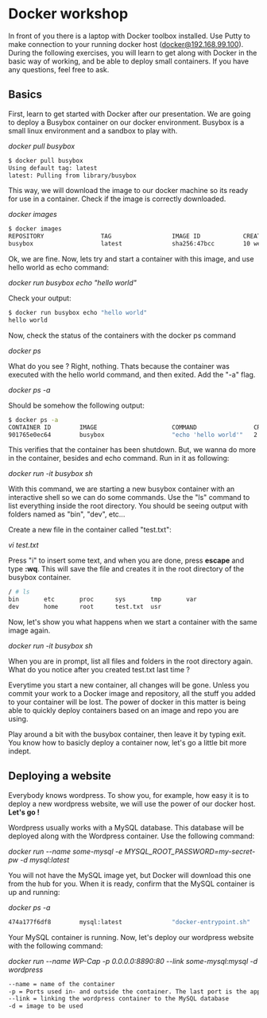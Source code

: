 # Docker workshop

In front of you there is a laptop with Docker toolbox installed.
Use Putty to make connection to your running docker host (docker@192.168.99.100).
During the following exercises, you will learn to get along with Docker in the basic way of working, and be able to deploy small containers.
If you have any questions, feel free to ask.

## Basics

First, learn to get started with Docker after our presentation.
We are going to deploy a Busybox container on our docker environment.
Busybox is a small linux environment and a sandbox to play with.

_docker pull busybox_

```sh
$ docker pull busybox
Using default tag: latest
latest: Pulling from library/busybox
```

This way, we will download the image to our docker machine so its ready for use in a container.
Check if the image is correctly downloaded.

_docker images_

```sh
$ docker images
REPOSITORY                TAG                 IMAGE ID            CREATED             VIRTUAL SIZE
busybox                   latest              sha256:47bcc        10 weeks ago        1.113 MB
```

Ok, we are fine. 
Now, lets try and start a container with this image, and use hello world as echo command:

_docker run busybox echo "hello world"_

Check your output:

```sh
$ docker run busybox echo "hello world"
hello world
```

Now, check the status of the containers with the docker ps command

_docker ps_

What do you see ?
Right, nothing. Thats because the container was executed with the hello world command, and then exited.
Add the "-a" flag.

_docker ps -a_

Should be somehow the following output:

```sh
$ docker ps -a
CONTAINER ID        IMAGE                     COMMAND                CREATED             STATUS                     PORTS               NAMES
901765e0ec64        busybox                   "echo 'hello world'"   2 minutes ago       Exited (0) 2 minutes ago                       backstabbing_liskov
```

This verifies that the container has been shutdown.
But, we wanna do more in the container, besides and echo command.
Run in it as following:

_docker run -it busybox sh_

With this command, we are starting a new busybox container with an interactive shell so we can do some commands.
Use the "ls" command to list everything inside the root directory.
You should be seeing output with folders named as "bin", "dev", etc...

Create a new file in the container called "test.txt":

_vi test.txt_

Press "i" to insert some text, and when you are done, press **escape** and type **:wq**.
This will save the file and creates it in the root directory of the busybox container.

```sh
/ # ls
bin       etc       proc      sys       tmp       var
dev       home      root      test.txt  usr
```
Now, let's show you what happens when we start a container with the same image again.

_docker run -it busybox sh_

When you are in prompt, list all files and folders in the root directory again. What do you notice after you created test.txt last time ?

Everytime you start a new container, all changes will be gone. Unless you commit your work to a Docker image and repository, all the stuff you added to your container will be lost. The power of docker in this matter is being able to quickly deploy containers based on an image and repo you are using.

Play around a bit with the busybox container, then leave it by typing exit.
You know how to basicly deploy a container now, let's go a little bit more indept.

## Deploying a website

Everybody knows wordpress. To show you, for example, how easy it is to deploy a new wordpress website, we will use the power of our docker host. **Let's go !**

Wordpress usually works with a MySQL database. This database will be deployed along with the Wordpress container.
Use the following command:

_docker run --name some-mysql -e MYSQL_ROOT_PASSWORD=my-secret-pw -d mysql:latest_

You will not have the MySQL image yet, but Docker will download this one from the hub for you.
When it is ready, confirm that the MySQL container is up and running:

_docker ps -a_

```sh
474a177f6df8        mysql:latest              "docker-entrypoint.sh"   27 minutes ago      Up 27 minutes               3306/tcp                       some-mysql
```

Your MySQL container is running. Now, let's deploy our wordpress website with the following command:

_docker run --name WP-Cap -p 0.0.0.0:8890:80 --link some-mysql:mysql -d wordpress_

```sh
--name = name of the container
-p = Ports used in- and outside the container. The last port is the application port, the first port is the runtime port. This port will be used to approach the container with, i.e., your browser.
--link = linking the wordpress container to the MySQL database
-d = image to be used
```


